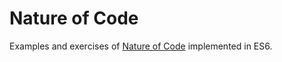 # Nature of Code

Examples and exercises of [Nature of Code](http://natureofcode.com) implemented
in ES6.

